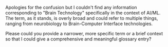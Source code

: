 Apologies for the confusion but I couldn't find any information corresponding to "Brain Technology" specifically in the context of AI/ML. The term, as it stands, is overly broad and could refer to multiple things, ranging from neurobiology to Brain-Computer Interface technologies. 

Please could you provide a narrower, more specific term or a brief context so that I could give a comprehensive and meaningful glossary entry?
